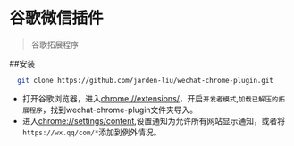 谷歌微信插件
================
> 谷歌拓展程序

##安装
```bash
  git clone https://github.com/jarden-liu/wechat-chrome-plugin.git
```
* 打开谷歌浏览器，进入[chrome://extensions/](chrome://extensions/)，开启`开发者模式`,`加载已解压的拓展程序`，找到wechat-chrome-plugin文件夹导入。
* 进入[chrome://settings/content](chrome://settings/content),设置通知为允许所有网站显示通知，或者将`https://wx.qq/com/*`添加到例外情况。
